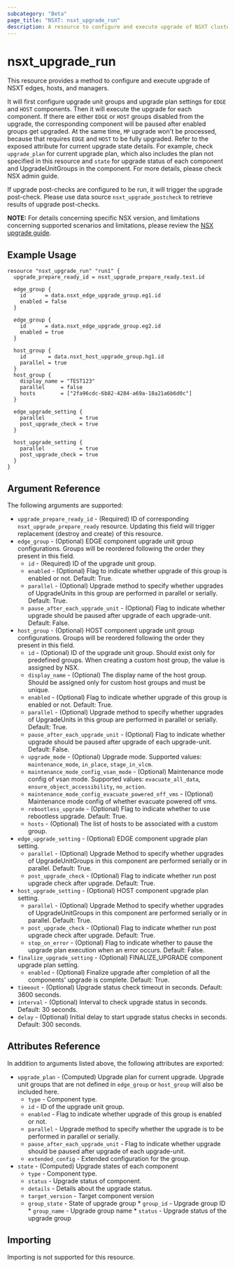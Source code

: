 ```yaml
---
subcategory: "Beta"
page_title: "NSXT: nsxt_upgrade_run"
description: A resource to configure and execute upgrade of NSXT cluster.
---
```


# nsxt_upgrade_run

This resource provides a method to configure and execute upgrade of NSXT edges, hosts, and managers.

It will first configure upgrade unit groups and upgrade plan settings for `EDGE`
and `HOST` components. Then it will execute the upgrade for each component. If
there are either `EDGE` or `HOST` groups disabled from the upgrade, the corresponding
component will be paused after enabled groups get upgraded. At the same time, `MP` upgrade
won't be processed, because that requires `EDGE` and `HOST` to be fully upgraded. Refer to
the exposed attribute for current upgrade state details. For example, check `upgrade_plan`
for current upgrade plan, which also includes the plan not specified in this resource and
`state` for upgrade status of each component and UpgradeUnitGroups in the component. For more
details, please check NSX admin guide.

If upgrade post-checks are configured to be run, it will trigger the upgrade post-check.
Please use data source `nsxt_upgrade_postcheck` to retrieve results of upgrade post-checks.

**NOTE:** For details concerning specific NSX version, and limitations concerning supported scenarios and limitations, please review the [NSX upgrade guide](https://techdocs.broadcom.com/us/en/vmware-cis/nsx/vmware-nsx/4-2/upgrade-guide/nsx-t-upgrade-guide.html).

## Example Usage

```hcl
resource "nsxt_upgrade_run" "run1" {
  upgrade_prepare_ready_id = nsxt_upgrade_prepare_ready.test.id

  edge_group {
    id      = data.nsxt_edge_upgrade_group.eg1.id
    enabled = false
  }

  edge_group {
    id      = data.nsxt_edge_upgrade_group.eg2.id
    enabled = true
  }

  host_group {
    id       = data.nsxt_host_upgrade_group.hg1.id
    parallel = true
  }
  host_group {
    display_name = "TEST123"
    parallel     = false
    hosts        = ["2fa96cdc-6b82-4284-a69a-18a21a6b6d0c"]
  }

  edge_upgrade_setting {
    parallel           = true
    post_upgrade_check = true
  }

  host_upgrade_setting {
    parallel           = true
    post_upgrade_check = true
  }
}
```

## Argument Reference

The following arguments are supported:

* `upgrade_prepare_ready_id` - (Required) ID of corresponding `nsxt_upgrade_prepare_ready` resource. Updating this field will trigger replacement (destroy and create) of this resource.
* `edge_group` - (Optional) EDGE component upgrade unit group configurations. Groups will be reordered following the order they present in this field.
    * `id` - (Required) ID of the upgrade unit group.
    * `enabled` - (Optional) Flag to indicate whether upgrade of this group is enabled or not. Default: True.
    * `parallel` - (Optional) Upgrade method to specify whether upgrades of UpgradeUnits in this group are performed in parallel or serially. Default: True.
    * `pause_after_each_upgrade_unit` - (Optional) Flag to indicate whether upgrade should be paused after upgrade of each upgrade-unit. Default: False.
* `host_group` - (Optional) HOST component upgrade unit group configurations. Groups will be reordered following the order they present in this field.
    * `id` - (Optional) ID of the upgrade unit group. Should exist only for predefined groups. When creating a custom host group, the value is assigned by NSX.
    * `display_name` - (Optional) The display name of the host group. Should be assigned only for custom host groups and must be unique.
    * `enabled` - (Optional) Flag to indicate whether upgrade of this group is enabled or not. Default: True.
    * `parallel` - (Optional) Upgrade method to specify whether upgrades of UpgradeUnits in this group are performed in parallel or serially. Default: True.
    * `pause_after_each_upgrade_unit` - (Optional) Flag to indicate whether upgrade should be paused after upgrade of each upgrade-unit. Default: False.
    * `upgrade_mode` - (Optional) Upgrade mode. Supported values: `maintenance_mode`, `in_place`, `stage_in_vlcm`.
    * `maintenance_mode_config_vsan_mode` - (Optional) Maintenance mode config of vsan mode. Supported values: `evacuate_all_data`, `ensure_object_accessibility`, `no_action`.
    * `maintenance_mode_config_evacuate_powered_off_vms` - (Optional) Maintenance mode config of whether evacuate powered off vms.
    * `rebootless_upgrade` - (Optional) Flag to indicate whether to use rebootless upgrade. Default: True.
    * `hosts` - (Optional) The list of hosts to be associated with a custom group.
* `edge_upgrade_setting` - (Optional) EDGE component upgrade plan setting.
    * `parallel` - (Optional) Upgrade Method to specify whether upgrades of UpgradeUnitGroups in this component are performed serially or in parallel. Default: True.
    * `post_upgrade_check` - (Optional) Flag to indicate whether run post upgrade check after upgrade. Default: True.
* `host_upgrade_setting` - (Optional) HOST component upgrade plan setting.
    * `parallel` - (Optional) Upgrade Method to specify whether upgrades of UpgradeUnitGroups in this component are performed serially or in parallel. Default: True.
    * `post_upgrade_check` - (Optional) Flag to indicate whether run post upgrade check after upgrade. Default: True.
    * `stop_on_error` - (Optional) Flag to indicate whether to pause the upgrade plan execution when an error occurs. Default: False.
* `finalize_upgrade_setting` - (Optional) FINALIZE_UPGRADE component upgrade plan setting.
    * `enabled` - (Optional) Finalize upgrade after completion of all the components' upgrade is complete. Default: True.
* `timeout` - (Optional) Upgrade status check timeout in seconds. Default: 3600 seconds.
* `interval` - (Optional) Interval to check upgrade status in seconds. Default: 30 seconds.
* `delay` - (Optional) Initial delay to start upgrade status checks in seconds. Default: 300 seconds.

## Attributes Reference

In addition to arguments listed above, the following attributes are exported:

* `upgrade_plan` - (Computed) Upgrade plan for current upgrade. Upgrade unit groups that are not defined in `edge_group` or `host_group` will also be included here.
    * `type` - Component type.
    * `id` - ID of the upgrade unit group.
    * `enabled` - Flag to indicate whether upgrade of this group is enabled or not.
    * `parallel` - Upgrade method to specify whether the upgrade is to be performed in parallel or serially.
    * `pause_after_each_upgrade_unit` - Flag to indicate whether upgrade should be paused after upgrade of each upgrade-unit.
    * `extended_config` - Extended configuration for the group.
* `state` - (Computed) Upgrade states of each component
    * `type` - Component type.
    * `status` - Upgrade status of component.
    * `details` - Details about the upgrade status.
    * `target_version` - Target component version
    * `group_state` - State of upgrade group
          * `group_id` - Upgrade group ID
          * `group_name` - Upgrade group name
          * `status` - Upgrade status of the upgrade group

## Importing

Importing is not supported for this resource.
